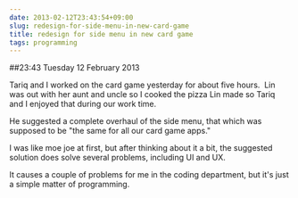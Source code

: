 ```yaml
---
date: 2013-02-12T23:43:54+09:00
slug: redesign-for-side-menu-in-new-card-game
title: redesign for side menu in new card game
tags: programming
---
```


##23:43 Tuesday 12 February 2013

Tariq and I worked on the card game yesterday for about five hours.  Lin was out with her aunt and uncle so I cooked the pizza Lin made so Tariq and I enjoyed that during our work time.

He suggested a complete overhaul of the side menu, that which was supposed to be "the same for all our card game apps."

I was like moe joe at first, but after thinking about it a bit, the suggested solution does solve several problems, including UI and UX.

It causes a couple of problems for me in the coding department, but it's just a simple matter of programming.
